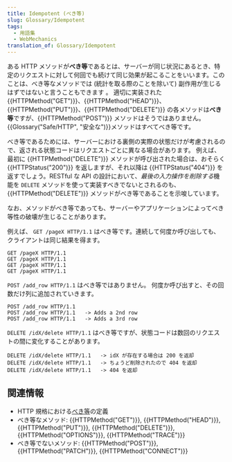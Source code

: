 ```yaml
---
title: Idempotent (べき等)
slug: Glossary/Idempotent
tags:
  - 用語集
  - WebMechanics
translation_of: Glossary/Idempotent
---
```

ある HTTP メソッドが**べき等**であるとは、サーバーが同じ状況にあるとき、特定のリクエストに対して何回でも続けて同じ効果が起こることをいいます。このことは、べき等なメソッドでは (統計を取る際のことを除いて) 副作用が生じるはずではないと言うこともできます 。 適切に実装された {{HTTPMethod("GET")}}、{{HTTPMethod("HEAD")}}、{{HTTPMethod("PUT")}}、{{HTTPMethod("DELETE")}} の各メソッドは**べき等**ですが、{{HTTPMethod("POST")}} メソッドはそうではありません。{{Glossary("Safe/HTTP", "安全な")}}メソッドはすべてべき等です。

べき等であるためには、サーバーにおける裏側の実際の状態だけが考慮されるので、返される状態コードはリクエストごとに異なる場合があります。 例えば、最初に {{HTTPMethod("DELETE")}} メソッドが呼び出された場合は、おそらく {{HTTPStatus("200")}} を返しますが、それ以降は {{HTTPStatus("404")}} を返すでしょう。RESTful な API の設計において、*最後の入力操作を削除する*機能を `DELETE` メソッドを使って実装すべきでないとされるのも、{{HTTPMethod("DELETE")}} メソッドがべき等であることを示唆しています。

なお、メソッドがべき等であっても、サーバーやアプリケーションによってべき等性の破壊が生じることがあります。

例えば、 `GET /pageX HTTP/1.1` はべき等です。連続して何度か呼び出しても、クライアントは同じ結果を得ます。

```
GET /pageX HTTP/1.1
GET /pageX HTTP/1.1
GET /pageX HTTP/1.1
GET /pageX HTTP/1.1
```

`POST /add_row HTTP/1.1` はべき等ではありません。 何度か呼び出すと、その回数だけ列に追加されていきます。

```
POST /add_row HTTP/1.1
POST /add_row HTTP/1.1   -> Adds a 2nd row
POST /add_row HTTP/1.1   -> Adds a 3rd row
```

`DELETE /idX/delete HTTP/1.1` はべき等ですが、状態コードは数回のリクエストの間に変化することがあります。

```
DELETE /idX/delete HTTP/1.1   -> idX が存在する場合は 200 を返却
DELETE /idX/delete HTTP/1.1   -> ちょうど削除されたので 404 を返却
DELETE /idX/delete HTTP/1.1   -> 404 を返却
```

## 関連情報

- HTTP 規格における[べき等](https://tools.ietf.org/html/rfc7231#section-4.2.2)の定義
- べき等なメソッド: {{HTTPMethod("GET")}}, {{HTTPMethod("HEAD")}}, {{HTTPMethod("PUT")}}, {{HTTPMethod("DELETE")}}, {{HTTPMethod("OPTIONS")}}, {{HTTPMethod("TRACE")}}
- べき等でないメソッド: {{HTTPMethod("POST")}},{{HTTPMethod("PATCH")}}, {{HTTPMethod("CONNECT")}}
